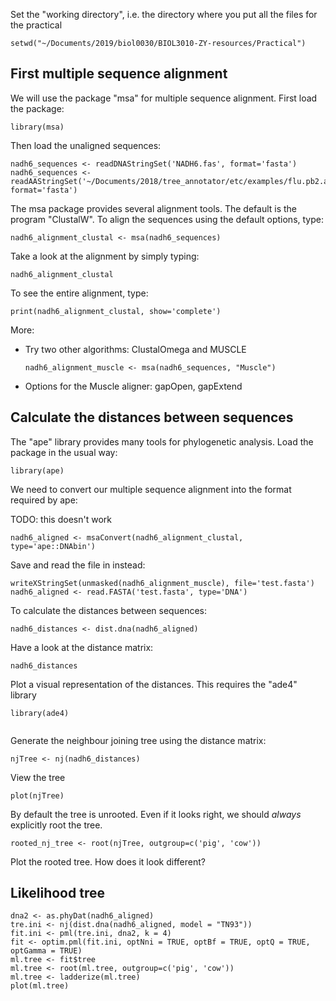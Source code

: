 Set the "working directory", i.e. the directory where you put all the files for the practical

```
setwd("~/Documents/2019/biol0030/BIOL3010-ZY-resources/Practical")
```

## First multiple sequence alignment

We will use the package "msa" for multiple sequence alignment. First load the package:

```
library(msa)
```

Then load the unaligned sequences:

```
nadh6_sequences <- readDNAStringSet('NADH6.fas', format='fasta')
nadh6_sequences <- readAAStringSet('~/Documents/2018/tree_annotator/etc/examples/flu.pb2.aminoacids/PB2.fasta', format='fasta')
```

The msa package provides several alignment tools. The default is the program "ClustalW". To align the sequences using the default options, type:

```
nadh6_alignment_clustal <- msa(nadh6_sequences)
```

Take a look at the alignment by simply typing:

```
nadh6_alignment_clustal
```

To see the entire alignment, type:

```
print(nadh6_alignment_clustal, show='complete')
```

More:

* Try two other algorithms: ClustalOmega and MUSCLE

  `nadh6_alignment_muscle <- msa(nadh6_sequences, "Muscle")`
  
* Options for the Muscle aligner: gapOpen, gapExtend


## Calculate the distances between sequences

The "ape" library provides many tools for phylogenetic analysis. Load the package in the usual way:

```
library(ape)
```

We need to convert our multiple sequence alignment into the format required by ape:

TODO: this doesn't work
```
nadh6_aligned <- msaConvert(nadh6_alignment_clustal, type='ape::DNAbin')
```

Save and read the file in instead:

```
writeXStringSet(unmasked(nadh6_alignment_muscle), file='test.fasta')
nadh6_aligned <- read.FASTA('test.fasta', type='DNA')
```

To calculate the distances between sequences:

```
nadh6_distances <- dist.dna(nadh6_aligned)
```

Have a look at the distance matrix:

```
nadh6_distances
```

Plot a visual representation of the distances. This requires the "ade4" library

```
library(ade4)


```

Generate the neighbour joining tree using the distance matrix:

```
njTree <- nj(nadh6_distances)
```

View the tree

```
plot(njTree)
```

By default the tree is unrooted. Even if it looks right, we should _always_ explicitly root the tree.

```
rooted_nj_tree <- root(njTree, outgroup=c('pig', 'cow'))
```

Plot the rooted tree. How does it look different?


## Likelihood tree

```
dna2 <- as.phyDat(nadh6_aligned)
tre.ini <- nj(dist.dna(nadh6_aligned, model = "TN93"))
fit.ini <- pml(tre.ini, dna2, k = 4)
fit <- optim.pml(fit.ini, optNni = TRUE, optBf = TRUE, optQ = TRUE, optGamma = TRUE)
ml.tree <- fit$tree
ml.tree <- root(ml.tree, outgroup=c('pig', 'cow'))
ml.tree <- ladderize(ml.tree)
plot(ml.tree)
```



